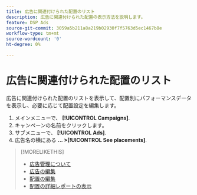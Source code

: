 ```yaml
---
title: 広告に関連付けられた配置のリスト
description: 広告に関連付けられた配置の表示方法を説明します。
feature: DSP Ads
source-git-commit: 3059a5b211a8a219b02930f7f5763d5ec1467b8e
workflow-type: tm+mt
source-wordcount: '0'
ht-degree: 0%

---
```


# 広告に関連付けられた配置のリスト

広告に関連付けられた配置のリストを表示して、配置別にパフォーマンスデータを表示し、必要に応じて配置設定を編集します。

1. メインメニューで、 **[!UICONTROL Campaigns]**.
1. キャンペーンの名前をクリックします。
1. サブメニューで、 **[!UICONTROL Ads]**.
1. 広告名の横にある  **... >[!UICONTROL See placements]**.

>[!MORELIKETHIS]
>
>* [広告管理について](ad-about.md)
>* [広告の編集](ad-edit.md)
>* [配置の編集](/help/dsp/campaign-management/placements/placement-edit.md)
>* [配置の詳細レポートの表示](/help/dsp/campaign-management/placements/placement-view-report.md)

